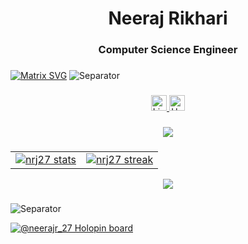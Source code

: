 <h1 align="center">Neeraj Rikhari</h1>
<h3 align="center">Computer Science Engineer</h3>

###

  [![Matrix SVG](https://raw.githubusercontent.com/rodrigograca31/rodrigograca31/master/matrix.svg)](https://www.youtube.com/watch?v=SDkAGkd4NLc) 
![Separator](./borderseperator.gif)

###

<div align="center">
    <a href="https://linkedin.com/in/neerajrikhari" target="_blank">
        <img src="https://img.shields.io/static/v1?message=LinkedIn&logo=linkedin&label=&color=0077B5&logoColor=white&labelColor=&style=for-the-badge" height="25" alt="LinkedIn logo" />
    </a>
    <a href="https://www.hackerrank.com/profile/neerajrikhari201" target="_blank">
        <img src="https://img.shields.io/static/v1?message=HackerRank&logo=hackerrank&label=&color=2EC866&logoColor=white&labelColor=&style=for-the-badge" height="25" alt="HackerRank logo" />
    </a>
</div>

###  

<div align="center">
  <img src="https://visitor-badge.laobi.icu/badge?page_id=Nrj27.Nrj27&"  />
</div>

###
<!--
**ABOUT ME**<br>
- 🌱 Learning 
- 🔭 Working on growing my skills.
- 👯 Looking to collaborate on open-source.
- 💬 Ask me about Java, Python and C++ programming, Data Analytics, and CyberSecurity will be happy to help.
- ⚡ Fun fact: Always curious to learn new things.
-->
###

<table border="0">
  <tr>
    <td>
      <a href="https://github.com/nrj27">
        <img src="https://github-readme-stats.vercel.app/api?username=nrj27&show_icons=true&include_all_commits=true&theme=ocean_dark&border_color=6b03fc" alt="nrj27 stats" />
      </a>
    </td>
    <td>
      <a href="https://github.com/nrj27">
        <img src="https://github-readme-stats.vercel.app/api/top-langs/?username=nrj27&theme=ocean_dark&langs_count=10&&border_color=6b03fc"  alt="nrj27 streak" />
      </a>
    </td>
  </tr>
</table>

<p align="center">
  <img src="https://github-readme-stats.vercel.app/api/top-langs/?username=nrj27&theme=ocean_dark&langs_count=10&border_color=6b03fc" />
</p>

###

![Separator](./borderseperator.gif)
  
[![@neerajr_27 Holopin board](https://holopin.me/neerajr_27)](https://holopin.io/@neerajr_27)

